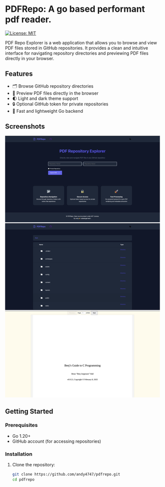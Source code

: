 # PDFRepo: A go based performant pdf reader.

[![License: MIT](https://img.shields.io/badge/License-MIT-blue.svg)](https://opensource.org/licenses/MIT)

PDF Repo Explorer is a web application that allows you to browse and view PDF files stored in GitHub repositories. It provides a clean and intuitive interface for navigating repository directories and previewing PDF files directly in your browser.

## Features

- 🗂️ Browse GitHub repository directories
- 📄 Preview PDF files directly in the browser
- 🌓 Light and dark theme support
- 🔒 Optional GitHub token for private repositories
- 🚀 Fast and lightweight Go backend

## Screenshots

![Screenshot 1](docs/demo1.png)
![Screenshot 2](docs/demo2.png)
![Screenshot 3](docs/demo3.png)


## Getting Started

### Prerequisites

- Go 1.20+
- GitHub account (for accessing repositories)

### Installation

1. Clone the repository:
   ```bash
   git clone https://github.com/andy4747/pdfrepo.git
   cd pdfrepo
